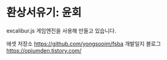 # 환상서유기: 윤회

excalibur.js 게임엔진을 사용해 만들고 있습니다.

애셋 저장소 https://github.com/yongsooim/fsba
개발일지 블로그 https://opiumden.tistory.com/
